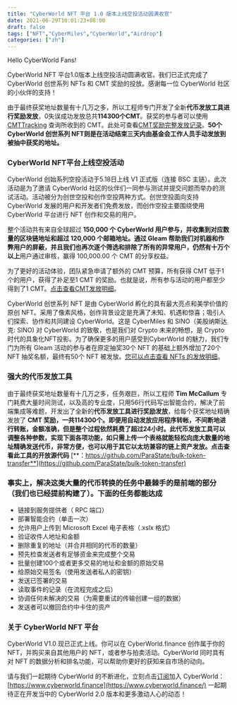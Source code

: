 ```yaml
---
title: "CyberWorld NFT 平台 1.0 版本上线空投活动圆满收官"
date: 2021-06-29T10:01:23+08:00
draft: false
tags: ["NFT","CyberMiles","CyberWorld","Airdrop"] 
categories: ["zh"] 
---
```


Hello CyberWorld Fans!

CyberWorld NFT 平台1.0版本上线空投活动圆满收官。我们已正式完成了 CyberWorld 创世系列 NFTs 和 CMT 奖励的投放。感谢每一位 CyberWorld 社区的小伙伴的支持！

由于最终获奖地址数量有十几万之多，所以工程师专门开发了全新**代币发放工具进行奖励发放**，0失误成功发放总共**114300个CMT**。获奖的参与者可以使用[CMTTracking](https://www.cmttracking.io/) 查询所收到的 CMT。此处可查看[CMT奖励完整发放记录](https://blog.cybermiles.io/2021-06-26-report_transfers.html)。**50个 CyberWorld 创世系列 NFT则是在活动结束三天内由基金会工作人员手动发放到被抽中获奖的地址。**

### CyberWorld NFT平台上线空投活动

CyberWorld 创始系列空投活动于5.18日上线 V1 正式版（连接 BSC 主链）。此次活动是为了邀请 CyberWorld 社区的伙伴们一同参与测试并提交问题而举办的测试活动。活动被分为创世空投和创作空投两种方式。创世空投面向支持 CyberWorld 发展的用户和开发者们免费发放，而创作空投主要围绕使用 CyberWorld 平台进行 NFT 创作和交易的用户。

整个活动共有来自全球超过 **150,000 **个 CyberWorld 用户参与，并收集到对应数量的区块链地址和超过 **120,000** 个邮箱地址。通过 Gleam 帮助我们对机器和作弊用户的屏蔽，并且我们也再次逐个筛选和排除了所有的异常用户，仍然有**十万个以上**用户通过审核，赢得 100,000.00 个 CMT 的分享权益。

为了更好的活动体验，团队紧急申请了额外的 CMT 预算，所有获得 CMT 低于1个的用户，获得了补足至1 CMT 的奖励。也就是说，所有参与活动的用户都至少得到了1 CMT。[点击查看CMT发放明细](https://docs.google.com/spreadsheets/d/17DCteIIxhrl2suUvD5m3RqapBRbelJwkt1MuJg2bevE/edit?usp=sharing)。

CyberWorld 创世系列 NFT 是由 CyberWorld 孵化的具有最大亮点和美学价值的原创 NFT。采用了像素风格，创作背景设定是充满了未知、机遇和惊喜；吸引人们探索、协作和共同建设 CyberWorld。这是 CyberMiles 和 SINO（美股纳斯达克: SINO) 对 CyberWorld 的致敬，也是我们对 Crypto 未来的畅想，是 Crypto 时代的具象化NFT投影。为了确保更多的用户感受到CyberWorld 的魅力，我们专门为所有 Gleam 活动的参与者在原定抽奖30个 NFT 的基础上额外增加了20个 NFT 抽奖名额，最终有50个 NFT 被发放。[您可以点击查看 NFTs 的发放明细](https://docs.google.com/spreadsheets/d/17DCteIIxhrl2suUvD5m3RqapBRbelJwkt1MuJg2bevE/edit#gid=0)。

### 强大的代币发放工具

由于最终获奖地址数量有十几万之多，任务艰巨，所以工程师 **Tim McCallum** 专门耗费大量时间测试，以及高的专业度，只用56行代码写出智能合约，解决了前端集成等难题，开发出了全新的**代币发放工具进行奖励发放**，给每个获奖地址精确发放了 **CMT 奖励，一共114300个。即便用自动发放应用程序转帐，不间断地进行转账，金额准确，但是整个过程依然耗费了超过24小时。此代币发放工具可以调整各种参数，实现下面各项功能，如只需上传一个表格就能轻松向庞大数量的地址精确发送代币，非常方便，也可以用于其它以太坊兼容的链上资产发放。点击查看此工具的开放源代码** [**：https://github.com/ParaState/bulk-token-transfer**](https://github.com/ParaState/bulk-token-transfer)

### **事实上，解决这类大量的代币转换的任务中最棘手的是前端的部分（我们也已经提前构建了）。下面的任务都能达成**

* 链接到服务提供者（ RPC 端口）
* 部署智能合约（单击一次）
* 允许用户上传到 Microsoft Excel 电子表格（.xslx 格式）
* 验证收件人地址和金额
* 删除重复的地址（并合并相同的代币的数量）
* 预先检查发送者有足够资金来完成整个交易
* 批量创建100个或者更多交易的地址和金额的原始交易
* 给原始交易签名（使用发送者私人的密钥）
* 发送已签署的交易
* 读取事件的记录（在流程完成之后）
* 协调任何未解决的交易（为需要重试的传输创建一组的数据）
* 发送者可以撤回合约中卡住的资产

### 关于 CyberWorld NFT 平台

CyberWorld V1.0 现已正式上线。你可以在 CyberWorld.finance 创作属于你的 NFT，并购买来自其他用户的 NFT，或者参与拍卖活动。CyberWorld 同时具有对 NFT 的数据分析和排名功能，可以帮助你更好的获知来自市场的动向。

请与我们一起期待 CyberWorld 的不断进化，立刻点击[订阅](https://docs.google.com/forms/d/e/1FAIpQLSeKyDaa12edLmaqpNrrMNuT_VWvV3IQqqy6d02G-dRGtz308g/viewform)加入 CyberWorld：[https://www.cyberworld.finance](https://www.cyberworld.finance/)
一起期待正在开发当中的 CyberWorld 2.0 版本和更多激动人心的动态！
